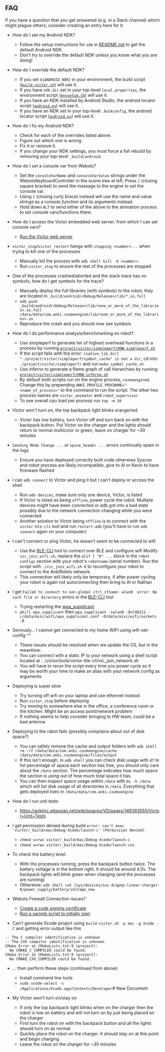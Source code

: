 ## FAQ

If you have a question that you get answered (e.g. in a Slack channel) which might plague others, consider creating an entry here for it.

* How do I set my Android NDK?
  - Follow the setup instructions for `adb` in [README.md](/README.md) to get the default Android NDK.
  - Don't try to override the default NDK unless you know what you are doing!

* How do I override the default NDK?
  - If you set `${ANDROID_NDK}` in your environment, the build script ([`build-victor.sh`](/project/victor/build-victor.sh)) will use it.
  - If you have `ndk.dir` set in your top-level `local.properties`, the environment script ([`envsetup.sh`](/project/victor/envsetup.sh)) will use it.
  - If you have an NDK installed by Android Studio, the android locator script ([`android.py`](/tools/build/tools/ankibuild/android.py)) will use it.
  - If you have an NDK set in your top-level `.buckconfig`, the android locator script ([`android.py`](/tools/build/tools/ankibuild/android.py)) will use it.

* How do I fix my Android NDK?
  - Check for each of the overrides listed above.
  - Figure out which one is wrong.
  - Fix it or remove it.
  - If you change your NDK settings, you must force a full rebuild by removing your top-level `_build/android`.

* How do I set a console var from Webots?
  - Set the `consoleVarName` and `consoleVarValue` strings under the WebotsKeyboardController in the scene tree at left. Press `]` (closing square bracket) to send the message to the engine to set the console var. 
  - Using `}` (closing curly brace) instead will use the name and value strings as a console _function_ and its arguments instead.
  - Hold down `ALT` to send either of the above to the animation process to set console vars/functions there.

* How do I access the Victor embedded web server, from which I can set console vars?
  - [Run the Victor web server](/docs/development/web-server.md) 
  
* `victor_stop`/`victor_restart` hangs with `stopping <number>...` when trying to kill one of the processes
  - Manually kill the process with `adb shell kill -9 <number>`
  - Run `victor_stop` to ensure the rest of the processes are stopped
  
* One of the processes crashed/aborted and the stack trace has no symbols, how do I get symbols for the trace?
  - Manually deploy the full libraries (with symbols) to the robot; they are located in `_build/android/<Debug/Release>/lib/*.so.full`
  - `adb push _build/android/<Debug/Release>/lib/<one_or_more_of_the_libraries>.so.full /data/data/com.anki.cozmoengine/lib/<one_or_more_of_the_libraries>.so`
  - Reproduce the crash and you should now see symbols
  
* How do I do performance analysis/benchmarking on robot?
  - Use simpleperf to generate list of highest overhead functions in a process by running [`project/victor/simpleperf/HOW-simpleperf.sh`](/project/victor/simpleperf/HOW-simpleperf.sh)
  - If the script fails with the error: `[native_lib_dir] "./project/victor/simpleperf/symbol_cache" is not a dir`, cd into `./project/victor/simpleperf/` and run `make_symbol_cache.sh`
  - Use inferno to generate a flame graph of call hierarchies by running [`project/victor/simpleperf/HOW-inferno.sh`](/project/victor/simpleperf/HOW-inferno.sh)
  - By default both scripts run on the engine process, `cozmoengined`. Change this by prepending `ANKI_PROFILE_PROCNAME="<name_of_process>"` to the command to run the script. The other two process names are `victor_animator` and `robot_supervisor`
  - To see overall cpu load per process run `top -m 10`
  
* Victor won't turn on, the top backpack light blinks orange/red
  - Victor has low battery, turn Victor off and turn back on with the backpack button. Put Victor on the charger and the lights should return to normal multicolor or green, leave on charger for ~30 minutes
  
* `Sending Mode Change ...` or `spine_header ...` errors continually spam in the logs
  - Ensure you have deployed correctly built code otherwise Syscon and robot process are likely incompatible, give to Al or Kevin to have firmware flashed
  
* I can `adb connect` to Victor and ping it but I can't deploy or access the shell
  - Run `adb devices`, make sure only one device, Victor, is listed
  - If Victor is listed as being `offline`, power cycle the robot. Multiple devices might have been connected or adb got into a bad state possibly due to the network connection changing while you were connected
  - Another solution to Victor being `offline` is to connect with the `victor-ble-cli` tool and run `restart-adb` (you'll have to run `adb connect` again on your computer)
  
* I can't connect or ping Victor, he doesn't seem to be connected to wifi
  - Use the [BLE-CLI](../tools/victor-ble-cli) tool to connect over BLE and configure wifi
    Modify `vic_join_wifi.sh`, replace the `elif [ "K" ...` block in the `robot configs` section with your robot's `robotname` (serial number). Run the script with `./vic_join_wifi.sh K` to reconfigure your robot to connect to the AnkiRobits network.
  - This connection will likely only be temporary, if after power cycling your robot is again not autoconnecting then bring to Al or Nathan
  
* I get `Failed to connect to non-global ctrl_ifname: wlan0  error: No such file or directory` errors in the [BLE-CLI](../tools/victor-ble-cli) tool
  - Trying restarting the [wpa_supplicant](https://en.wikipedia.org/wiki/Wpa_supplicant)
  - `pkill wpa_supplicant` then `wpa_supplicant -iwlan0 -Dnl80211 -c/data/misc/wifi/wpa_supplicant.conf -O/data/misc/wifi/sockets -B`

* Seriously... I cannot get connected to my home WIFI using wifi-set-config ^^
  - These issues should be resolved when we update the OS, but in the meantime:
  - You can connect with a static IP to your network using a shell script located at .../victor/tools/victor-ble-cli/vic_join_network.sh
  - You will have to rerun the script every time you power cycle so it may be worth your time to make an alias with your network config as arguments

* Deploying is super slow
  - Try turning off wifi on your laptop and use ethernet instead
  - Run `victor_stop` before deploying
  - Try moving to somewhere else in the office, a conference room or the kitchen. Might be an access point/network problem
  - If nothing seems to help consider bringing to HW team, could be a bad antenna
  
* Deploying to the robot fails (possibly complains about out of disk space?)
  - You can safely remove the cache and output folders with `adb shell rm -rf /data/data/com.anki.cozmoengine/cache /data/data/com.anki.cozmoengine/files/output`
  - If this isn't enough, in `adb shell` you can check disk usage with `df` to list percentage of space each section has free, you should only care about the `/data` section. The percentage indicates how much space the section is using out of how much total space it has.
  - You can then inspect space usage within `/data` with `du -h /data` which will list disk usage of all directories in `/data`.    Everything that gets deployed lives in `/data/data/com.anki.cozmoengine`
  
* How do I run unit tests
  - https://ankiinc.atlassian.net/wiki/spaces/VD/pages/149363555/Victor+Unit+Tests

* I get permission denied during build `error: can't exec 'victor/_build/mac/Debug-Xcode/launch-c' (Permission denied)`
  - `chmod u=rwx victor/_build/mac/Debug-Xcode/launch-c`
  - `chmod u=rwx victor/_build/mac/Debug-Xcode/launch-cxx`

* To check the battery level:
  - With the processes running, press the backpack button twice. The battery voltage is in the bottom right. It should be around 4.0v. The backpack lights will blink green when charging (and the processes are running)
  - Otherwise: `adb shell cat /sys/devices/soc.0/qpnp-linear-charger-8/power_supply/battery/voltage_now`
  
* Webots Firewall Connection issues?
  - [Create a code signing certificate](/project/build-scripts/webots/FirewallCertificateInstructions.md)
  - [Run a sample script to initially sign](/simulator/README.md#firewall)

* Can't generate Xcode project using `build-victor.sh -p mac -g Xcode -C` and getting error output like this
```
-- The C compiler identification is unknown
-- The CXX compiler identification is unknown
CMake Error at CMakeLists.txt:9 (project):
  No CMAKE_C_COMPILER could be found.
CMake Error at CMakeLists.txt:9 (project):
  No CMAKE_CXX_COMPILER could be found.
```

  * ... then perform these steps (continued from above)
   	* Install command line tools
    * `sudo xcode-select -s /Applications/Xcode.app/Contents/Developer`# New Document
    
* My Victor won't turn on/stay on
  - If only the top backpack light blinks when on the charger then the robot is low on battery and will not turn on by just being placed on the charger
  - First turn the robot on with the backpack button and all the lights should turn on as normal
  - Quickly place the robot on the charger. It should stay on at this point and begin charging
  - Leave the robot on the charger for ~30 minutes
